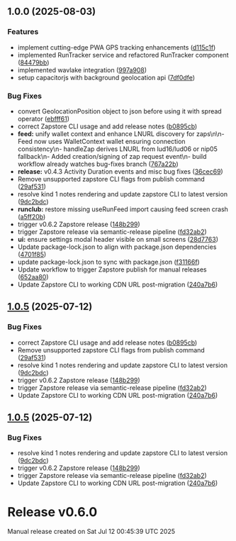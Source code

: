## 1.0.0 (2025-08-03)

### Features

* implement cutting-edge PWA GPS tracking enhancements ([d115c1f](https://github.com/HealthNoteLabs/RUNSTR-PWA/commit/d115c1fbda3b135b48c7fc7149e6b856ab013114))
* implemented RunTracker service and refactored RunTracker component ([84479bb](https://github.com/HealthNoteLabs/RUNSTR-PWA/commit/84479bb76fa597e7ef0959d64d954a173829ff19))
* implemented wavlake integration ([997a908](https://github.com/HealthNoteLabs/RUNSTR-PWA/commit/997a908b6e6673de7409e5a3de1685779af40019))
* setup capacitorjs with background geolocation api ([7df0dfe](https://github.com/HealthNoteLabs/RUNSTR-PWA/commit/7df0dfe4735e874ec3a939a214028726db2db527))

### Bug Fixes

* convert GeolocationPosition object to json before using it with spread operator ([ebfff61](https://github.com/HealthNoteLabs/RUNSTR-PWA/commit/ebfff6138791fd91cba1cc2189e8c3ba95d6ba2a))
* correct Zapstore CLI usage and add release notes ([b0895cb](https://github.com/HealthNoteLabs/RUNSTR-PWA/commit/b0895cb12ae9ffb94a1980fe1219a7fbcba0d3b2))
* **feed:** unify wallet context and enhance LNURL discovery for zaps\n\n- Feed now uses WalletContext wallet ensuring connection consistency\n- handleZap derives LNURL from lud16/lud06 or nip05 fallback\n- Added creation/signing of zap request event\n- build workflow already watches bug-fixes branch ([767a22b](https://github.com/HealthNoteLabs/RUNSTR-PWA/commit/767a22b7d1de8664174b33cad328f8371106f2b2))
* **release:** v0.4.3  Activity Duration events and misc bug fixes ([36cec69](https://github.com/HealthNoteLabs/RUNSTR-PWA/commit/36cec69d6b66562f5f0ac0381c5077a109c8c5b0))
* Remove unsupported zapstore CLI flags from publish command ([29af531](https://github.com/HealthNoteLabs/RUNSTR-PWA/commit/29af531793351ba712fcb398be5601bdcc7076fc))
* resolve kind 1 notes rendering and update zapstore CLI to latest version ([9dc2bdc](https://github.com/HealthNoteLabs/RUNSTR-PWA/commit/9dc2bdcf1c2d01e3de71f6d0aa384b708bc796fe))
* **runclub:** restore missing useRunFeed import causing feed screen crash ([a5ff20b](https://github.com/HealthNoteLabs/RUNSTR-PWA/commit/a5ff20b3e5b72a37fd2f1f6d8293e84ec0e6384b))
* trigger v0.6.2 Zapstore release ([148b299](https://github.com/HealthNoteLabs/RUNSTR-PWA/commit/148b299c1f986311dc60530f7017ba2876bdbfad))
* trigger Zapstore release via semantic-release pipeline ([fd32ab2](https://github.com/HealthNoteLabs/RUNSTR-PWA/commit/fd32ab29d2c82cf003a35f08ddf6c4b504ffaac0))
* **ui:** ensure settings modal header visible on small screens ([28d7763](https://github.com/HealthNoteLabs/RUNSTR-PWA/commit/28d7763dde71b5832925e14648f12088a9ee0934))
* Update package-lock.json to align with package.json dependencies ([4701f85](https://github.com/HealthNoteLabs/RUNSTR-PWA/commit/4701f85b131db6ee547d39d42dc2ef188e83134c))
* update package-lock.json to sync with package.json ([f31166f](https://github.com/HealthNoteLabs/RUNSTR-PWA/commit/f31166f117ce8b990c52891568729290e5530aef))
* Update workflow to trigger Zapstore publish for manual releases ([652aa80](https://github.com/HealthNoteLabs/RUNSTR-PWA/commit/652aa80715c764905bcdd75623b395d771f80be9))
* Update Zapstore CLI to working CDN URL post-migration ([240a7b6](https://github.com/HealthNoteLabs/RUNSTR-PWA/commit/240a7b6fcc1d69c39552f7a46c3dafce7248aa48))

## [1.0.5](https://github.com/HealthNoteLabs/Runstr/compare/v1.0.4...v1.0.5) (2025-07-12)

### Bug Fixes

* correct Zapstore CLI usage and add release notes ([b0895cb](https://github.com/HealthNoteLabs/Runstr/commit/b0895cb12ae9ffb94a1980fe1219a7fbcba0d3b2))
* Remove unsupported zapstore CLI flags from publish command ([29af531](https://github.com/HealthNoteLabs/Runstr/commit/29af531793351ba712fcb398be5601bdcc7076fc))
* resolve kind 1 notes rendering and update zapstore CLI to latest version ([9dc2bdc](https://github.com/HealthNoteLabs/Runstr/commit/9dc2bdcf1c2d01e3de71f6d0aa384b708bc796fe))
* trigger v0.6.2 Zapstore release ([148b299](https://github.com/HealthNoteLabs/Runstr/commit/148b299c1f986311dc60530f7017ba2876bdbfad))
* trigger Zapstore release via semantic-release pipeline ([fd32ab2](https://github.com/HealthNoteLabs/Runstr/commit/fd32ab29d2c82cf003a35f08ddf6c4b504ffaac0))
* Update Zapstore CLI to working CDN URL post-migration ([240a7b6](https://github.com/HealthNoteLabs/Runstr/commit/240a7b6fcc1d69c39552f7a46c3dafce7248aa48))

## [1.0.5](https://github.com/HealthNoteLabs/Runstr/compare/v1.0.4...v1.0.5) (2025-07-12)

### Bug Fixes

* resolve kind 1 notes rendering and update zapstore CLI to latest version ([9dc2bdc](https://github.com/HealthNoteLabs/Runstr/commit/9dc2bdcf1c2d01e3de71f6d0aa384b708bc796fe))
* trigger v0.6.2 Zapstore release ([148b299](https://github.com/HealthNoteLabs/Runstr/commit/148b299c1f986311dc60530f7017ba2876bdbfad))
* trigger Zapstore release via semantic-release pipeline ([fd32ab2](https://github.com/HealthNoteLabs/Runstr/commit/fd32ab29d2c82cf003a35f08ddf6c4b504ffaac0))
* Update Zapstore CLI to working CDN URL post-migration ([240a7b6](https://github.com/HealthNoteLabs/Runstr/commit/240a7b6fcc1d69c39552f7a46c3dafce7248aa48))

# Release v0.6.0

Manual release created on Sat Jul 12 00:45:39 UTC 2025
